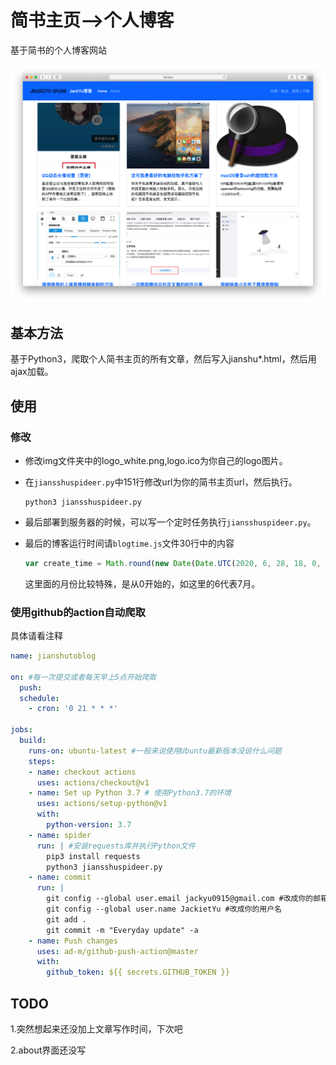 # 简书主页-->个人博客
基于简书的个人博客网站

![blog](blog.png)

## 基本方法

基于Python3，爬取个人简书主页的所有文章，然后写入jianshu*.html，然后用ajax加载。

## 使用

### 修改

* 修改img文件夹中的logo_white.png,logo.ico为你自己的logo图片。

* 在`jiansshuspideer.py`中151行修改url为你的简书主页url，然后执行。

  ```shell
  python3 jiansshuspideer.py
  ```

* 最后部署到服务器的时候，可以写一个定时任务执行`jiansshuspideer.py`。

* 最后的博客运行时间请`blogtime.js`文件30行中的内容

  ```javascript
  var create_time = Math.round(new Date(Date.UTC(2020, 6, 28, 18, 0, 0))
  ```

  这里面的月份比较特殊，是从0开始的，如这里的6代表7月。

### 使用github的action自动爬取

具体请看注释

```yml
name: jianshutoblog

on: #每一次提交或者每天早上5点开始爬取
  push:
  schedule:
    - cron: '0 21 * * *'

jobs:
  build:
    runs-on: ubuntu-latest #一般来说使用Ubuntu最新版本没说什么问题
    steps:
    - name: checkout actions
      uses: actions/checkout@v1
    - name: Set up Python 3.7 # 使用Python3.7的环境
      uses: actions/setup-python@v1
      with:
        python-version: 3.7
    - name: spider
      run: | #安装requests库并执行Python文件
        pip3 install requests
        python3 jiansshuspideer.py
    - name: commit
      run: |
        git config --global user.email jackyu0915@gmail.com #改成你的邮箱
        git config --global user.name JackietYu #改成你的用户名
        git add .
        git commit -m "Everyday update" -a
    - name: Push changes
      uses: ad-m/github-push-action@master
      with:
        github_token: ${{ secrets.GITHUB_TOKEN }}
```





## TODO

1.突然想起来还没加上文章写作时间，下次吧

2.about界面还没写